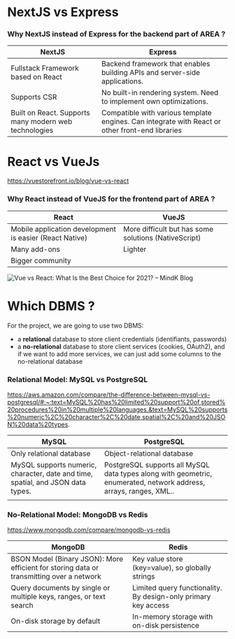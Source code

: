 # NextJS vs Express



### Why NextJS instead of Express for the backend part of AREA ?

| NextJS                                                | Express                                                      |
| ----------------------------------------------------- | ------------------------------------------------------------ |
| Fullstack Framework based on React                    | Backend framework that enables building APIs and server-side applications. |
| Supports CSR                                          | No built-in rendering system. Need to implement own optimizations. |
| Built on React. Supports many modern web technologies | Compatible with various template engines. Can integrate with React or other front-end libraries |





# React vs VueJs

https://vuestorefront.io/blog/vue-vs-react

### Why React instead of VueJS for the frontend part of AREA ?

| React                                                   | VueJS                                                |
| ------------------------------------------------------- | ---------------------------------------------------- |
| Mobile application development is easier (React Native) | More difficult but has some solutions (NativeScript) |
| Many add-ons                                            | Lighter                                              |
| Bigger community                                        |                                                      |

![Vue vs React: What Is the Best Choice for 2021? – MindK Blog](https://www.mindk.com/wp-content/uploads/2018/12/Copy-of-When-everything-seems-to-be-going-against-you-remember-that-the-airplane-takes-off-against-the-wind-not-with-it.-min.png)



# Which DBMS ?



For the project, we are going to use two DBMS: 

- a **relational** database to store client credentials (identifiants, passwords)
- a **no-relational** database to store client services (cookies, OAuth2), and if we want to add more services, we can just add some columns to the no-relational database



### Relational Model: MySQL vs PostgreSQL

https://aws.amazon.com/compare/the-difference-between-mysql-vs-postgresql/#:~:text=MySQL%20has%20limited%20support%20of,stored%20procedures%20in%20multiple%20languages.&text=MySQL%20supports%20numeric%2C%20character%2C%20date,spatial%2C%20and%20JSON%20data%20types.

| MySQL                                                        | PostgreSQL                                                   |
| ------------------------------------------------------------ | ------------------------------------------------------------ |
| Only relational database                                     | Object-relational database                                   |
| MySQL supports numeric, character, date and time, spatial, and JSON data types. | PostgreSQL supports all MySQL data types along with geometric, enumerated, network address, arrays, ranges, XML.. |
|                                                              |                                                              |



### No-Relational Model: MongoDB vs Redis

https://www.mongodb.com/compare/mongodb-vs-redis

| MongoDB                                                      | Redis                                                        |
| ------------------------------------------------------------ | ------------------------------------------------------------ |
| BSON Model (Binary JSON): More efficient for storing data or transmitting over a network | Key value store (key=value), so globally strings             |
| Query documents by single or multiple keys, ranges, or text search | Limited query functionality. By design-only primary key access |
| On-disk storage by default                                   | In-memory storage with on-disk persistence                   |

